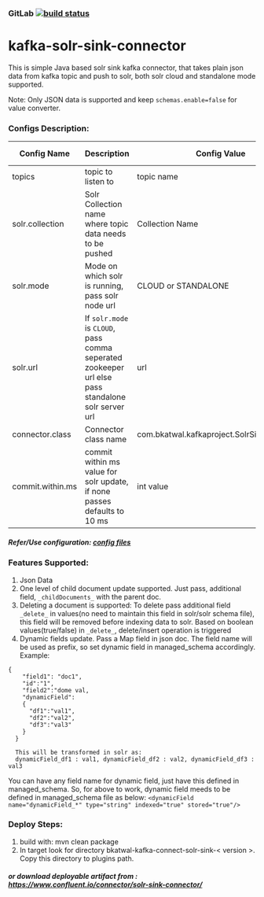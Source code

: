 ### GitLab [![build status](https://gitlab.com/bikas.katwal10/kafka-solr-sink-connector/badges/master/build.svg)](https://gitlab.com/bikas.katwal10/kafka-solr-sink-connector/master)

# kafka-solr-sink-connector
This is simple Java based solr sink kafka connector, that takes plain json data from kafka topic and push to solr, both solr cloud and standalone mode supported.

Note: Only JSON data is supported and keep `schemas.enable=false` for value converter.

### Configs Description: 

Config Name|Description|Config Value|Is Mandatory?|
-----------|-----------|------------|----|
topics|topic to listen to|topic name|Yes|
solr.collection|Solr Collection name where topic data needs to be pushed|Collection Name|Yes|
solr.mode|Mode on which solr is running, pass solr node url|CLOUD or STANDALONE|Yes|
solr.url|If `solr.mode` is `CLOUD`, pass comma seperated zookeeper url else pass standalone solr server url|url|Yes|
connector.class|Connector class name|com.bkatwal.kafkaproject.SolrSinkConnector|Yes|
commit.within.ms|commit within ms value for solr update, if none passes defaults to 10 ms|int value|No|

##### Refer/Use configuration: <a href="https://github.com/bkatwal/kafka-solr-sink-connector/tree/master/config">config files</a>

### Features Supported:
1. Json Data 
2. One level of child document update supported. Just pass, additional field, `_childDocuments_` with the parent doc.
3. Deleting a document is supported: To delete pass additional field `_delete_` in values(no need to maintain this field in solr/solr schema file), this field will be removed before indexing data to solr. Based on boolean values(true/false) in `_delete_`, delete/insert operation is triggered
4. Dynamic fields update. Pass a Map field in json doc. The field name will be used as prefix, so set dynamic field in managed_schema accordingly. Example:
```
{
    "field1": "doc1",
    "id":"1",
    "field2":"dome val,
    "dynamicField":
    {
      "df1":"val1",
      "df2":"val2",
      "df3":"val3"
    }
  }
  
  This will be transformed in solr as:
  dynamicField_df1 : val1, dynamicField_df2 : val2, dynamicField_df3 : val3 
```
You can have any field name for dynamic field, just have this defined in managed_schema. So, for above to work, dynamic field meeds to be defined in managed_schema file as below: 
`<dynamicField name="dynamicField_*" type="string" indexed="true" stored="true"/>`

### Deploy Steps:
1. build with: mvn clean package
2. In target look for directory bkatwal-kafka-connect-solr-sink-< version >. Copy this directory to plugins path.
  
##### or download deployable artifact from : https://www.confluent.io/connector/solr-sink-connector/
